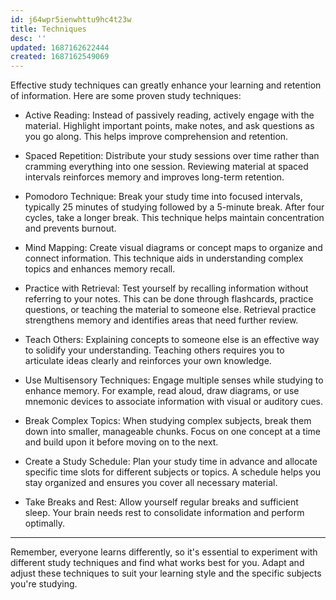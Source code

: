 ```yaml
---
id: j64wpr5ienwhttu9hc4t23w
title: Techniques
desc: ''
updated: 1687162622444
created: 1687162549069
---
```


Effective study techniques can greatly enhance your learning and retention of information. Here are some proven study techniques:

- Active Reading: Instead of passively reading, actively engage with the material. Highlight important points, make notes, and ask questions as you go along. This helps improve comprehension and retention.

- Spaced Repetition: Distribute your study sessions over time rather than cramming everything into one session. Reviewing material at spaced intervals reinforces memory and improves long-term retention.

- Pomodoro Technique: Break your study time into focused intervals, typically 25 minutes of studying followed by a 5-minute break. After four cycles, take a longer break. This technique helps maintain concentration and prevents burnout.

- Mind Mapping: Create visual diagrams or concept maps to organize and connect information. This technique aids in understanding complex topics and enhances memory recall.

- Practice with Retrieval: Test yourself by recalling information without referring to your notes. This can be done through flashcards, practice questions, or teaching the material to someone else. Retrieval practice strengthens memory and identifies areas that need further review.

- Teach Others: Explaining concepts to someone else is an effective way to solidify your understanding. Teaching others requires you to articulate ideas clearly and reinforces your own knowledge.

- Use Multisensory Techniques: Engage multiple senses while studying to enhance memory. For example, read aloud, draw diagrams, or use mnemonic devices to associate information with visual or auditory cues.

- Break Complex Topics: When studying complex subjects, break them down into smaller, manageable chunks. Focus on one concept at a time and build upon it before moving on to the next.

- Create a Study Schedule: Plan your study time in advance and allocate specific time slots for different subjects or topics. A schedule helps you stay organized and ensures you cover all necessary material.

- Take Breaks and Rest: Allow yourself regular breaks and sufficient sleep. Your brain needs rest to consolidate information and perform optimally.

---

Remember, everyone learns differently, so it's essential to experiment with different study techniques and find what works best for you. Adapt and adjust these techniques to suit your learning style and the specific subjects you're studying.